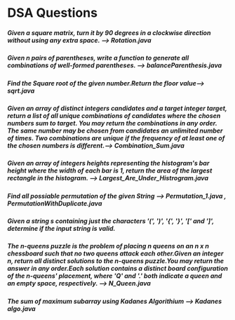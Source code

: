 <h1> DSA Questions</h1>
<h5>Given a square matrix, turn it by 90 degrees in a clockwise direction without using any extra space. -->  Rotation.java </h5>
<h5>Given n pairs of parentheses, write a function to generate all combinations of well-formed parentheses. --> balanceParenthesis.java</h5>
<h5>Find the Square root of the given number.Return the floor value--> sqrt.java</h5>
<h5>Given an array of distinct integers candidates and a target integer target, return a list of all unique combinations of candidates where the chosen numbers sum to target. You may return the combinations in any order. The same number may be chosen from candidates an unlimited number of times. Two combinations are unique if the 
frequency of at least one of the chosen numbers is different.--> Combination_Sum.java</h5>
<h5>Given an array of integers heights representing the histogram's bar height where the width of each bar is 1, return the area of the largest rectangle in the histogram. --> Largest_Are_Under_Histrogram.java</h5>
<h5>Find all possiable permutation of the given String --> Permutation_1.java , PermutationWithDuplicate.java </h5>
<h5>Given a string s containing just the characters '(', ')', '{', '}', '[' and ']', determine if the input string is valid.</h5>
<h5>The n-queens puzzle is the problem of placing n queens on an n x n chessboard such that no two queens attack each other.Given an integer n, return all distinct solutions to the n-queens puzzle.You may return the answer in any order.Each solution contains a distinct board configuration of the n-queens' placement, where 'Q' and '.' both indicate a queen and an empty space, respectively. --> N_Queen.java</h5>
<h5>The sum of maximum subarray using Kadanes Algorithium --> Kadanes algo.java </h5>
